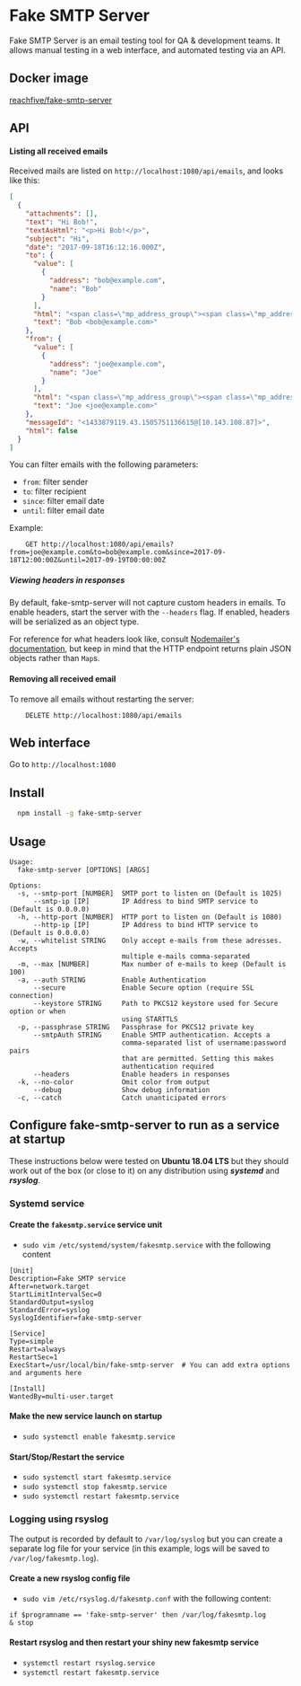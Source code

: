 
# Fake SMTP Server

Fake SMTP Server is an email testing tool for QA & development teams. 
It allows manual testing in a web interface, and automated testing via an API.

## Docker image
[reachfive/fake-smtp-server](https://hub.docker.com/r/reachfive/fake-smtp-server)

## API

#### Listing all received emails

Received mails are listed on `http://localhost:1080/api/emails`, and looks like this:

```json
[
  {
    "attachments": [],
    "text": "Hi Bob!",
    "textAsHtml": "<p>Hi Bob!</p>",
    "subject": "Hi",
    "date": "2017-09-18T16:12:16.000Z",
    "to": {
      "value": [
        {
          "address": "bob@example.com",
          "name": "Bob"
        }
      ],
      "html": "<span class=\"mp_address_group\"><span class=\"mp_address_name\">Bob</span> &lt;<a href=\"mailto:bob@example.com\" class=\"mp_address_email\">bob@example.com</a>&gt;</span>",
      "text": "Bob <bob@example.com>"
    },
    "from": {
      "value": [
        {
          "address": "joe@example.com",
          "name": "Joe"
        }
      ],
      "html": "<span class=\"mp_address_group\"><span class=\"mp_address_name\">Joe</span> &lt;<a href=\"mailto:joe@example.com\" class=\"mp_address_email\">joe@example.com</a>&gt;</span>",
      "text": "Joe <joe@example.com>"
    },
    "messageId": "<1433879119.43.1505751136615@[10.143.108.87]>",
    "html": false
  }
]
```

You can filter emails with the following parameters:

 * `from`: filter sender
 * `to`: filter recipient
 * `since`: filter email date
 * `until`: filter email date
 
Example:

```
    GET http://localhost:1080/api/emails?from=joe@example.com&to=bob@example.com&since=2017-09-18T12:00:00Z&until=2017-09-19T00:00:00Z
```

##### Viewing headers in responses

By default, fake-smtp-server will not capture custom headers in emails. To enable headers, start the server with the `--headers` flag. If enabled, headers will be serialized as an object type. 

For reference for what headers look like, consult [Nodemailer's documentation](https://nodemailer.com/extras/mailparser/#headers-map), but keep in mind that the HTTP endpoint returns plain JSON objects rather than `Map`s.

#### Removing all received email

To remove all emails without restarting the server:
```
    DELETE http://localhost:1080/api/emails
``` 


## Web interface

Go to `http://localhost:1080`

## Install

```bash
  npm install -g fake-smtp-server
```

## Usage

```
Usage:
  fake-smtp-server [OPTIONS] [ARGS]

Options:
  -s, --smtp-port [NUMBER]  SMTP port to listen on (Default is 1025)
      --smtp-ip [IP]        IP Address to bind SMTP service to (Default is 0.0.0.0)
  -h, --http-port [NUMBER]  HTTP port to listen on (Default is 1080)
      --http-ip [IP]        IP Address to bind HTTP service to (Default is 0.0.0.0)
  -w, --whitelist STRING    Only accept e-mails from these adresses. Accepts
                            multiple e-mails comma-separated
  -m, --max [NUMBER]        Max number of e-mails to keep (Default is 100)
  -a, --auth STRING         Enable Authentication
      --secure              Enable Secure option (require SSL connection)
      --keystore STRING     Path to PKCS12 keystore used for Secure option or when
                            using STARTTLS
  -p, --passphrase STRING   Passphrase for PKCS12 private key
      --smtpAuth STRING     Enable SMTP authentication. Accepts a
                            comma-separated list of username:password pairs
                            that are permitted. Setting this makes
                            authentication required
      --headers             Enable headers in responses
  -k, --no-color            Omit color from output
      --debug               Show debug information
  -c, --catch               Catch unanticipated errors
```

## Configure fake-smtp-server to run as a service at startup

These instructions below were tested on **Ubuntu 18.04 LTS** but they should work out of the box (or close to it) on any distribution using ***systemd*** and ***rsyslog***.

### Systemd service

#### Create the `fakesmtp.service` service unit
* `sudo vim /etc/systemd/system/fakesmtp.service` with the following content
```shell
[Unit]
Description=Fake SMTP service
After=network.target
StartLimitIntervalSec=0
StandardOutput=syslog
StandardError=syslog
SyslogIdentifier=fake-smtp-server

[Service]
Type=simple
Restart=always
RestartSec=1
ExecStart=/usr/local/bin/fake-smtp-server  # You can add extra options and arguments here

[Install]
WantedBy=multi-user.target
```

#### Make the new service launch on startup
* `sudo systemctl enable fakesmtp.service`

#### Start/Stop/Restart the service
* `sudo systemctl start fakesmtp.service`
* `sudo systemctl stop fakesmtp.service`
* `sudo systemctl restart fakesmtp.service`

### Logging using rsyslog

The output is recorded by default to `/var/log/syslog` but you can create a separate log file for your service (in this example, logs will be saved to `/var/log/fakesmtp.log`).

#### Create a new **rsyslog** config file
* `sudo vim /etc/rsyslog.d/fakesmtp.conf` with the following content:
```shell
if $programname == 'fake-smtp-server' then /var/log/fakesmtp.log
& stop
```

#### Restart **rsyslog** and then restart your shiny new fakesmtp service
* `systemctl restart rsyslog.service`
* `systemctl restart fakesmtp.service`
